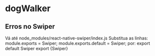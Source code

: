 # dogWalker

## Erros no Swiper

Vá até node_modules/react-native-swiper/index.js
Substitua as linhas:
module.exports = Swiper;
module.exports.default = Swiper;
por:
export default Swiper
export {Swiper}
